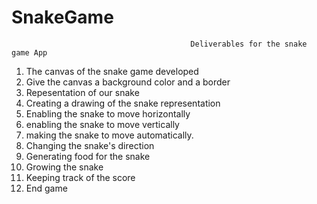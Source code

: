 # SnakeGame

                                            Deliverables for the snake game App
 1. The canvas of the snake game developed
 2. Give the canvas a background color and a border
 3. Repesentation of our snake
 4. Creating a drawing of the snake representation
 5. Enabling the snake to move horizontally
 6. enabling the snake to move vertically
 7. making the snake to move automatically.
 8. Changing the snake's direction
 9. Generating food for the snake
 10. Growing the snake 
 11. Keeping track of the score
 12. End game
 
